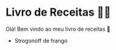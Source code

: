# Livro de Receitas :woman_cook:

Olá! Bem vindo ao meu livro de receitas :call_me_hand:

* Strogonoff de frango

